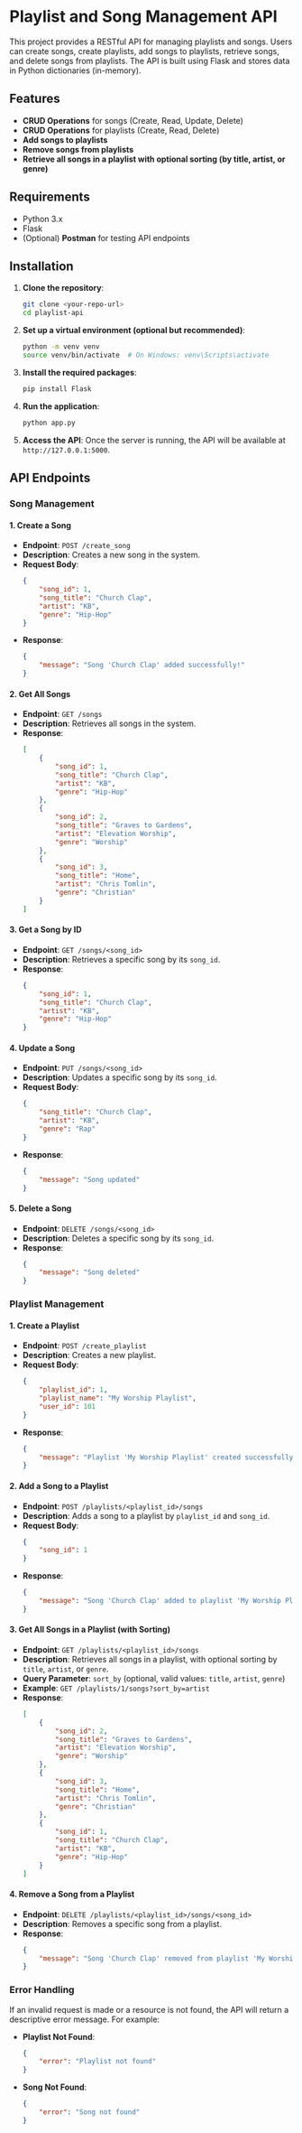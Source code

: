 # Playlist and Song Management API

This project provides a RESTful API for managing playlists and songs. Users can create songs, create playlists, add songs to playlists, retrieve songs, and delete songs from playlists. The API is built using Flask and stores data in Python dictionaries (in-memory).

## Features

- **CRUD Operations** for songs (Create, Read, Update, Delete)
- **CRUD Operations** for playlists (Create, Read, Delete)
- **Add songs to playlists**
- **Remove songs from playlists**
- **Retrieve all songs in a playlist with optional sorting (by title, artist, or genre)**

## Requirements

- Python 3.x
- Flask
- (Optional) **Postman** for testing API endpoints

## Installation

1. **Clone the repository**:
   ```bash
   git clone <your-repo-url>
   cd playlist-api
   ```

2. **Set up a virtual environment (optional but recommended)**:
   ```bash
   python -m venv venv
   source venv/bin/activate  # On Windows: venv\Scripts\activate
   ```

3. **Install the required packages**:
   ```bash
   pip install Flask
   ```

4. **Run the application**:
   ```bash
   python app.py
   ```

5. **Access the API**:
   Once the server is running, the API will be available at `http://127.0.0.1:5000`.

## API Endpoints

### Song Management

#### 1. **Create a Song**

- **Endpoint**: `POST /create_song`
- **Description**: Creates a new song in the system.
- **Request Body**:
  ```json
  {
      "song_id": 1,
      "song_title": "Church Clap",
      "artist": "KB",
      "genre": "Hip-Hop"
  }
  ```
- **Response**:
  ```json
  {
      "message": "Song 'Church Clap' added successfully!"
  }
  ```

#### 2. **Get All Songs**

- **Endpoint**: `GET /songs`
- **Description**: Retrieves all songs in the system.
- **Response**:
  ```json
  [
      {
          "song_id": 1,
          "song_title": "Church Clap",
          "artist": "KB",
          "genre": "Hip-Hop"
      },
      {
          "song_id": 2,
          "song_title": "Graves to Gardens",
          "artist": "Elevation Worship",
          "genre": "Worship"
      },
      {
          "song_id": 3,
          "song_title": "Home",
          "artist": "Chris Tomlin",
          "genre": "Christian"
      }
  ]
  ```

#### 3. **Get a Song by ID**

- **Endpoint**: `GET /songs/<song_id>`
- **Description**: Retrieves a specific song by its `song_id`.
- **Response**:
  ```json
  {
      "song_id": 1,
      "song_title": "Church Clap",
      "artist": "KB",
      "genre": "Hip-Hop"
  }
  ```

#### 4. **Update a Song**

- **Endpoint**: `PUT /songs/<song_id>`
- **Description**: Updates a specific song by its `song_id`.
- **Request Body**:
  ```json
  {
      "song_title": "Church Clap",
      "artist": "KB",
      "genre": "Rap"
  }
  ```
- **Response**:
  ```json
  {
      "message": "Song updated"
  }
  ```

#### 5. **Delete a Song**

- **Endpoint**: `DELETE /songs/<song_id>`
- **Description**: Deletes a specific song by its `song_id`.
- **Response**:
  ```json
  {
      "message": "Song deleted"
  }
  ```

### Playlist Management

#### 1. **Create a Playlist**

- **Endpoint**: `POST /create_playlist`
- **Description**: Creates a new playlist.
- **Request Body**:
  ```json
  {
      "playlist_id": 1,
      "playlist_name": "My Worship Playlist",
      "user_id": 101
  }
  ```
- **Response**:
  ```json
  {
      "message": "Playlist 'My Worship Playlist' created successfully!"
  }
  ```

#### 2. **Add a Song to a Playlist**

- **Endpoint**: `POST /playlists/<playlist_id>/songs`
- **Description**: Adds a song to a playlist by `playlist_id` and `song_id`.
- **Request Body**:
  ```json
  {
      "song_id": 1
  }
  ```
- **Response**:
  ```json
  {
      "message": "Song 'Church Clap' added to playlist 'My Worship Playlist'"
  }
  ```

#### 3. **Get All Songs in a Playlist (with Sorting)**

- **Endpoint**: `GET /playlists/<playlist_id>/songs`
- **Description**: Retrieves all songs in a playlist, with optional sorting by `title`, `artist`, or `genre`.
- **Query Parameter**: `sort_by` (optional, valid values: `title`, `artist`, `genre`)
- **Example**: `GET /playlists/1/songs?sort_by=artist`
- **Response**:
  ```json
  [
      {
          "song_id": 2,
          "song_title": "Graves to Gardens",
          "artist": "Elevation Worship",
          "genre": "Worship"
      },
      {
          "song_id": 3,
          "song_title": "Home",
          "artist": "Chris Tomlin",
          "genre": "Christian"
      },
      {
          "song_id": 1,
          "song_title": "Church Clap",
          "artist": "KB",
          "genre": "Hip-Hop"
      }
  ]
  ```

#### 4. **Remove a Song from a Playlist**

- **Endpoint**: `DELETE /playlists/<playlist_id>/songs/<song_id>`
- **Description**: Removes a specific song from a playlist.
- **Response**:
  ```json
  {
      "message": "Song 'Church Clap' removed from playlist 'My Worship Playlist'"
  }
  ```

### Error Handling

If an invalid request is made or a resource is not found, the API will return a descriptive error message. For example:

- **Playlist Not Found**:
  ```json
  {
      "error": "Playlist not found"
  }
  ```

- **Song Not Found**:
  ```json
  {
      "error": "Song not found"
  }
  ```
